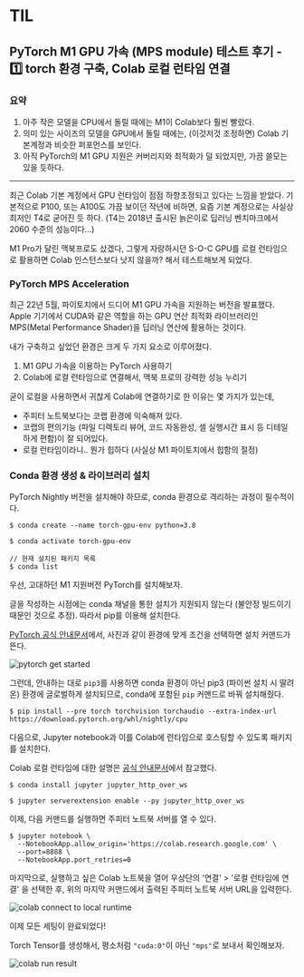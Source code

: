 # TIL

## PyTorch M1 GPU 가속 (MPS module) 테스트 후기 - 1️⃣ torch 환경 구축, Colab 로컬 런타임 연결

### 요약

1. 아주 작은 모델을 CPU에서 돌릴 때에는 M1이 Colab보다 훨씬 빨랐다.
2. 의미 있는 사이즈의 모델을 GPU에서 돌릴 때에는, (이것저것 조정하면) Colab 기본계정과 비슷한 퍼포먼스를 보인다.
3. 아직 PyTorch의 M1 GPU 지원은 커버리지와 최적화가 덜 되었지만, 가끔 쓸모는 있을 듯하다.


---


최근 Colab 기본 계정에서 GPU 런타임이 점점 하향조정되고 있다는 느낌을 받았다. 기본적으로 P100, 또는 A100도 가끔 보이던 작년에 비하면, 요즘 기본 계정으로는 사실상 최저인 T4로 굳어진 듯 하다. (T4는 2018년 출시된 늙은이로 딥러닝 벤치마크에서 2060 수준의 성능이다...)

M1 Pro가 달린 맥북프로도 샀겠다, 그렇게 자랑하시던 S-O-C GPU를 로컬 런타임으로 활용하면 Colab 인스턴스보다 낫지 않을까? 해서 테스트해보게 되었다.

### PyTorch MPS Acceleration

최근 22년 5월, 파이토치에서 드디어 M1 GPU 가속을 지원하는 버전을 발표했다. Apple 기기에서 CUDA와 같은 역할을 하는 GPU 연산 최적화 라이브러리인 MPS(Metal Performance Shader)을 딥러닝 연산에 활용하는 것이다.

내가 구축하고 싶었던 환경은 크게 두 가지 요소로 이루어졌다.

1. M1 GPU 가속을 이용하는 PyTorch 사용하기
2. Colab에 로컬 런타임으로 연결해서, 맥북 프로의 강력한 성능 누리기

굳이 로컬을 사용하면서 귀찮게 Colab에 연결하기로 한 이유는 몇 가지가 있는데,

- 주피터 노트북보다는 코랩 환경에 익숙해져 있다.
- 코랩의 편의기능 (파일 디렉토리 뷰어, 코드 자동완성, 셀 실행시간 표시 등 디테일하게 편함)이 잘 되어있다.
- 로컬 런타임이라니.. 뭔가 힙하다 (사실상 M1 파이토치에서 힙함의 절정)


### Conda 환경 생성 & 라이브러리 설치

PyTorch Nightly 버전을 설치해야 하므로, conda 환경으로 격리하는 과정이 필수적이다.

```shell
$ conda create --name torch-gpu-env python=3.8

$ conda activate torch-gpu-env

// 현재 설치된 패키지 목록
$ conda list
```

우선, 고대하던 M1 지원버전 PyTorch를 설치해보자.

글을 작성하는 시점에는 conda 채널을 통한 설치가 지원되지 않는다 (불안정 빌드이기 때문인 것으로 추정). 따라서 pip를 이용해 설치한다. 

[PyTorch 공식 안내문서](https://pytorch.org/get-started/locally/)에서, 사진과 같이 환경에 맞게 조건을 선택하면 설치 커맨드가 뜬다. 

![pytorch get started](./assets/woosuk1.png)

그런데, 안내하는 대로 `pip3`를 사용하면 conda 환경이 아닌 pip3 (파이썬 설치 시 딸려온) 환경에 글로벌하게 설치되므로, conda에 포함된 `pip` 커맨드로 바꿔 설치해줬다.

```shell
$ pip install --pre torch torchvision torchaudio --extra-index-url https://download.pytorch.org/whl/nightly/cpu
```

다음으로, Jupyter notebook과 이를 Colab에 런타임으로 호스팅할 수 있도록 패키지를 설치한다.

Colab 로컬 런타임에 대한 설명은 [공식 안내문서](https://research.google.com/colaboratory/local-runtimes.html)에서 참고했다.

```shell
$ conda install jupyter jupyter_http_over_ws

$ jupyter serverextension enable --py jupyter_http_over_ws
```

이제, 다음 커맨드를 실행하면 주피터 노트북 서버를 열 수 있다.

```shell
$ jupyter notebook \
  --NotebookApp.allow_origin='https://colab.research.google.com' \
  --port=8888 \
  --NotebookApp.port_retries=0
```

마지막으로, 실행하고 싶은 Colab 노트북을 열어 우상단의 '연결' > '로컬 런타임에 연결' 을 선택한 후, 위의 마지막 커맨드에서 출력된 주피터 노트북 서버 URL을 입력한다.

![colab connect to local runtime](./assets/woosuk2.png)

이제 모든 세팅이 완료되었다!

Torch Tensor를 생성해서, 평소처럼 `"cuda:0"`이 아닌 `"mps"`로 보내서 확인해보자.

![colab run result](./assets/woosuk3.png)
